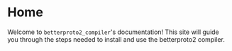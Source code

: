 Home
====

Welcome to `betterproto2_compiler`'s documentation! This site will guide you through the steps needed to install and use the betterproto2 compiler.
